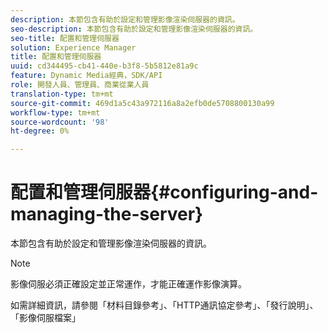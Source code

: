 ```yaml
---
description: 本節包含有助於設定和管理影像渲染伺服器的資訊。
seo-description: 本節包含有助於設定和管理影像渲染伺服器的資訊。
seo-title: 配置和管理伺服器
solution: Experience Manager
title: 配置和管理伺服器
uuid: cd344495-cb41-440e-b3f8-5b5812e81a9c
feature: Dynamic Media經典，SDK/API
role: 開發人員、管理員、商業從業人員
translation-type: tm+mt
source-git-commit: 469d1a5c43a972116a8a2efb0de5708800130a99
workflow-type: tm+mt
source-wordcount: '98'
ht-degree: 0%

---
```



# 配置和管理伺服器{#configuring-and-managing-the-server}

本節包含有助於設定和管理影像渲染伺服器的資訊。

>[!NOTE]
>
>影像伺服必須正確設定並正常運作，才能正確運作影像演算。

如需詳細資訊，請參閱「材料目錄參考」、「HTTP通訊協定參考」、「發行說明」、「影像伺服檔案」
